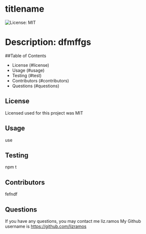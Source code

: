# titlename
  ![License: MIT](https://img.shields.io/badge/License-MIT-yellow.svg)

  # Description: dfmffgs


  ##Table of Contents
 * License (#license)
 * Usage (#usage)
 * Testing (#test)
 * Contributors (#contributors)
 * Questions (#questions)
  

  ## License
  Licensed used for this project was MIT

  ## Usage
  use

  ## Testing
  npm t

  ## Contributors
  fefndf

  ## Questions
  If you have any questions, you may contact me liz.ramos
My Github username is https://github.com/lizramos


